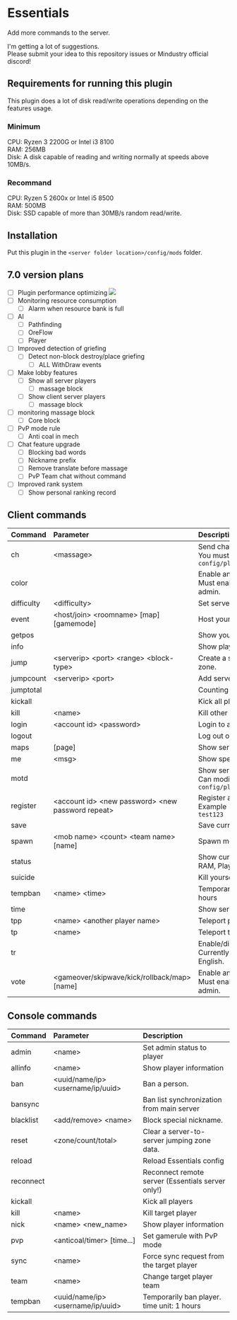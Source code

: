 # Essentials
Add more commands to the server.  

I'm getting a lot of suggestions.<br>
Please submit your idea to this repository issues or Mindustry official discord!

## Requirements for running this plugin
This plugin does a lot of disk read/write operations depending on the features usage.

### Minimum
CPU: Ryzen 3 2200G or Intel i3 8100<br>
RAM: 256MB<br>
Disk: A disk capable of reading and writing normally at speeds above 10MB/s.

### Recommand
CPU: Ryzen 5 2600x or Intel i5 8500<br>
RAM: 500MB<br>
Disk: SSD capable of more than 30MB/s random read/write.

## Installation

Put this plugin in the ``<server folder location>/config/mods`` folder.

## 7.0 version plans
- [ ] Plugin performance optimizing <img src="https://preloaders.evidweb.com/d_file.php?file=images/preloaders/squares.gif">
- [ ] Monitoring resource consumption
  - [ ] Alarm when resource bank is full
- [ ] AI
  - [ ] Pathfinding
  - [ ] OreFlow
  - [ ] Player
- [ ] Improved detection of griefing
  - [ ] Detect non-block destroy/place griefing
    - [ ] ALL WithDraw events
- [ ] Make lobby features
  - [ ] Show all server players
    - [ ] massage block 
  - [ ] Show client server players
    - [ ] massage block
- [ ] monitoring massage block
  - [ ] Core block
- [ ] PvP mode rule
  - [ ] Anti coal in mech
- [ ] Chat feature upgrade
  - [ ] Blocking bad words
  - [ ] Nickname prefix
  - [ ] Remove translate before massage
  - [ ] PvP Team chat without command
- [ ] Improved rank system
  - [ ] Show personal ranking record
  
## Client commands

| Command | Parameter | Description |
|:---|:---|:--- |
| ch | &lt;massage&gt; | Send chat to another server () <br> You must modify the settings in ``config/plugins/Essentials/config.txt`` |
| color |  | Enable animated rainbow nickname. <br> Must enable 'realname' and can use admin. |
| difficulty | &lt;difficulty&gt; | Set server difficulty |
| event | &lt;host/join&gt; &lt;roomname&gt; [map] [gamemode] | Host your own server |
| getpos |  | Show your current position position |
| info |  | Show player information |
| jump | &lt;serverip&gt; &lt;port&gt; &lt;range&gt; &lt;block-type&gt; | Create a server-to-server jumping zone. |
| jumpcount | &lt;serverip&gt; &lt;port&gt; | Add server player counting |
| jumptotal |  | Counting all server players |
| kickall |  | Kick all players without you. |
| kill | &lt;name&gt; | Kill other players |
| login | &lt;account id&gt; &lt;password&gt; | Login to account. |
| logout |  | Log out of my account |
| maps | [page] |  Show server maps |
| me | &lt;msg&gt; | Show special chat format |
| motd |  | Show server motd <br> Can modify from ``config/plugins/Essentials/motd.txt`` |
| register | &lt;account id&gt; &lt;new password&gt; &lt;new password repeat&gt; | Register accoun<br>Example - ``/register test test123 test123`` |
| save |  | Save current map |
| spawn | &lt;mob name&gt; &lt;count&gt; &lt;team name&gt; [name] | Spawn mob in player location |
| status |  | Show currently server status (TPS, RAM, Players/ban count) |
| suicide |  | Kill yourself |
| tempban | &lt;name&gt; &lt;time&gt; | Temporarily ban player. time unit: 1 hours |
| time |  | Show server local time |
| tpp | &lt;name&gt; &lt;another player name&gt; | Teleport player to other players |
| tp | &lt;name&gt; | Teleport to players |
| tr |  | Enable/disable auto translate <br> Currently only support Korean to English. |
| vote | &lt;gameover/skipwave/kick/rollback/map&gt; [name] | Enable animated rainbow nickname. <br> Must enable 'realname' and can use admin. |

## Console commands

| Command | Parameter | Description |
|:---|:---|:---|
| admin | &lt;name&gt; | Set admin status to player |
| allinfo | &lt;name&gt; | Show player information |
| ban | &lt;uuid/name/ip&gt; &lt;username/ip/uuid&gt; | Ban a person. |
| bansync |  | Ban list synchronization from main server |
| blacklist | &lt;add/remove&gt; &lt;name&gt; | Block special nickname. |
| reset | &lt;zone/count/total&gt; | Clear a server-to-server jumping zone data. |
| reload |  | Reload Essentials config |
| reconnect |  | Reconnect remote server (Essentials server only!) |
| kickall |  | Kick all players |
| kill | &lt;name&gt; | Kill target player |
| nick | &lt;name&gt; &lt;new_name&gt; | Show player information |
| pvp | &lt;anticoal/timer&gt; [time...] | Set gamerule with PvP mode |
| sync | &lt;name&gt; | Force sync request from the target player |
| team | &lt;name&gt; | Change target player team |
| tempban | &lt;uuid/name/ip&gt; &lt;username/ip/uuid&gt; | Temporarily ban player. time unit: 1 hours |
